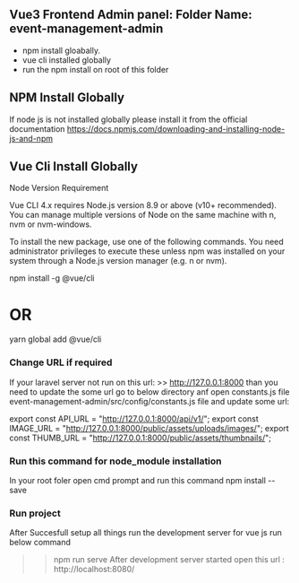 ## Vue3 Frontend Admin panel: Folder Name: event-management-admin


- npm install gloabally.
- vue cli installed globally
- run the npm install on root of this folder


## NPM Install Globally

If node js is not installed globally please install it from the official documentation
https://docs.npmjs.com/downloading-and-installing-node-js-and-npm



## Vue Cli Install Globally

Node Version Requirement

Vue CLI 4.x requires Node.js version 8.9 or above (v10+ recommended). You can manage multiple versions of Node on the same machine with n, nvm or nvm-windows.

To install the new package, use one of the following commands. You need administrator privileges to execute these unless npm was installed on your system through a Node.js version manager (e.g. n or nvm).

npm install -g @vue/cli
# OR
yarn global add @vue/cli


### Change URL if required

If your laravel server not run on this url: >> http://127.0.0.1:8000 
than you need to update the some url  go to below directory anf open constants.js file 
event-management-admin/src/config/constants.js file and update some url:

export const API_URL = "http://127.0.0.1:8000/api/v1/";
export const IMAGE_URL = "http://127.0.0.1:8000/public/assets/uploads/images/";
export const THUMB_URL = "http://127.0.0.1:8000/public/assets/thumbnails/";

### Run this command for node_module installation
In your root foler open cmd prompt and run this command
npm install --save

### Run project
After Succesfull setup all things run the development server for vue js run below command
>> npm run serve
After development server started open this url : http://localhost:8080/
